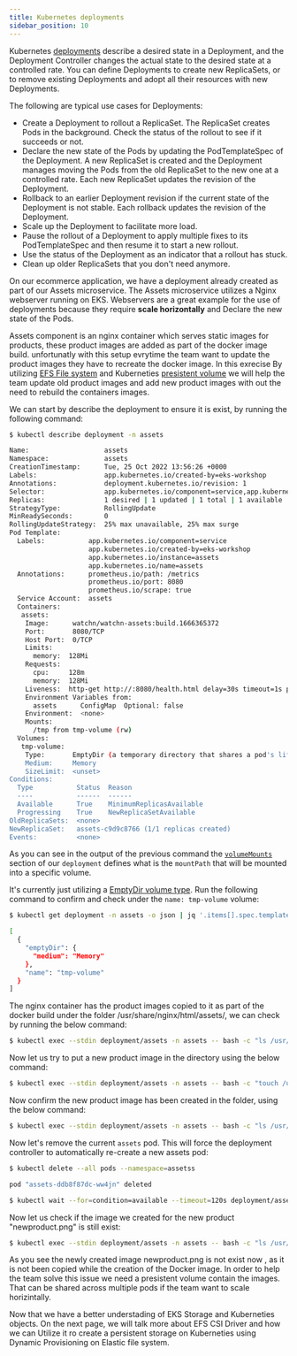 ```yaml
---
title: Kubernetes deployments
sidebar_position: 10
---
```


Kubernetes  [deployments](https://kubernetes.io/docs/concepts/workloads/controllers/deployment/) describe a desired state in a Deployment, and the Deployment Controller changes the actual state to the desired state at a controlled rate. You can define Deployments to create new ReplicaSets, or to remove existing Deployments and adopt all their resources with new Deployments.

The following are typical use cases for Deployments:

* Create a Deployment to rollout a ReplicaSet. The ReplicaSet creates Pods in the background. Check the status of the rollout to see if it succeeds or not.
* Declare the new state of the Pods by updating the PodTemplateSpec of the Deployment. A new ReplicaSet is created and the Deployment manages moving the Pods from the old ReplicaSet to the new one at a controlled rate. Each new ReplicaSet updates the revision of the Deployment.
* Rollback to an earlier Deployment revision if the current state of the Deployment is not stable. Each rollback updates the revision of the Deployment.
* Scale up the Deployment to facilitate more load.
* Pause the rollout of a Deployment to apply multiple fixes to its PodTemplateSpec and then resume it to start a new rollout.
* Use the status of the Deployment as an indicator that a rollout has stuck.
* Clean up older ReplicaSets that you don't need anymore.

On our ecommerce application, we have a deployment already created as part of our Assets microservice. The Assets microservice utilizes a Nginx webserver running on EKS. Webservers are a great example for the use of deployments because they require **scale horizontally** and Declare the new state of the Pods. 

Assets component is an nginx container which serves static images for products, these product images are added as part of the docker image build. unfortunatly with this setup evrytime the team want to update the product images they have to recreate the docker image. In this exrecise By utilizing [EFS File system](https://docs.aws.amazon.com/efs/latest/ug/whatisefs.html) and Kuberneties [presistent volume](https://kubernetes.io/docs/concepts/storage/persistent-volumes/) we will help the team update old product images and add new product images with out the need to rebuild the containers images.

We can start by describe the deployment to ensure it is exist, by running the following command:

```bash
$ kubectl describe deployment -n assets

Name:                   assets
Namespace:              assets
CreationTimestamp:      Tue, 25 Oct 2022 13:56:26 +0000
Labels:                 app.kubernetes.io/created-by=eks-workshop
Annotations:            deployment.kubernetes.io/revision: 1
Selector:               app.kubernetes.io/component=service,app.kubernetes.io/instance=assets,app.kubernetes.io/name=assets
Replicas:               1 desired | 1 updated | 1 total | 1 available | 0 unavailable
StrategyType:           RollingUpdate
MinReadySeconds:        0
RollingUpdateStrategy:  25% max unavailable, 25% max surge
Pod Template:
  Labels:           app.kubernetes.io/component=service
                    app.kubernetes.io/created-by=eks-workshop
                    app.kubernetes.io/instance=assets
                    app.kubernetes.io/name=assets
  Annotations:      prometheus.io/path: /metrics
                    prometheus.io/port: 8080
                    prometheus.io/scrape: true
  Service Account:  assets
  Containers:
   assets:
    Image:      watchn/watchn-assets:build.1666365372
    Port:       8080/TCP
    Host Port:  0/TCP
    Limits:
      memory:  128Mi
    Requests:
      cpu:     128m
      memory:  128Mi
    Liveness:  http-get http://:8080/health.html delay=30s timeout=1s period=3s #success=1 #failure=3
    Environment Variables from:
      assets      ConfigMap  Optional: false
    Environment:  <none>
    Mounts:
      /tmp from tmp-volume (rw)
  Volumes:
   tmp-volume:
    Type:       EmptyDir (a temporary directory that shares a pod's lifetime)
    Medium:     Memory
    SizeLimit:  <unset>
Conditions:
  Type           Status  Reason
  ----           ------  ------
  Available      True    MinimumReplicasAvailable
  Progressing    True    NewReplicaSetAvailable
OldReplicaSets:  <none>
NewReplicaSet:   assets-c9d9c8766 (1/1 replicas created)
Events:          <none>
```

As you can see in the output of the previous command the [`volumeMounts`](https://kubernetes.io/docs/concepts/storage/volumes/#emptydir-configuration-example) section of our `deployment` defines what is the `mountPath` that will be mounted into a specific volume.

It's currently just utilizing a [EmptyDir volume type](https://kubernetes.io/docs/concepts/storage/volumes/#emptydir). Run the following command to confirm and check under the `name: tmp-volume` volume:

```bash
$ kubectl get deployment -n assets -o json | jq '.items[].spec.template.spec.volumes'

[
  {
    "emptyDir": {
      "medium": "Memory"
    },
    "name": "tmp-volume"
  }
]
```

The nginx container has the product images copied to it as part of the docker build under the folder /usr/share/nginx/html/assets/, we can check by running the below command:

```bash
$ kubectl exec --stdin deployment/assets -n assets -- bash -c "ls /usr/share/nginx/html/assets/" 

```

Now let us try to put a new product image in the directory using the below command:

```bash
$ kubectl exec --stdin deployment/assets -n assets -- bash -c "touch /usr/share/nginx/html/assets/newproduct.png" 

```
Now confirm the new product image has been created in the folder, using the below command:

```bash
$ kubectl exec --stdin deployment/assets -n assets -- bash -c "ls /usr/share/nginx/html/assets/" 

```
Now let's remove the current `assets` pod. This will force the deployment controller to automatically re-create a new assets pod:

```bash
$ kubectl delete --all pods --namespace=assetss

pod "assets-ddb8f87dc-ww4jn" deleted

$ kubectl wait --for=condition=available --timeout=120s deployment/assets -n assets
```
Now let us check if the image we created for the new product "newproduct.png" is still exist:

```bash
$ kubectl exec --stdin deployment/assets -n assets -- bash -c "ls /usr/share/nginx/html/assets/" 

```

As you see the newly created image newproduct.png is not exist now , as it is not been copied while the creation of the Docker image. In order to help the team solve this issue we need a presistent volume contain the images. That can be shared across multiple pods if the team want to scale horizintally.

Now that we have a better understading of EKS Storage and Kuberneties objects. On the next page, we will talk more about EFS CSI Driver and how we can Utilize it ro create a persistent storage on Kuberneties using Dynamic Provisioning on Elastic file system.

